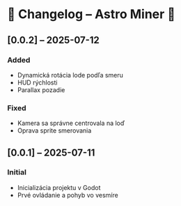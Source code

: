 # 📜 Changelog – Astro Miner 🚀

## [0.0.2] – 2025-07-12
### Added
- Dynamická rotácia lode podľa smeru
- HUD rýchlosti
- Parallax pozadie

### Fixed
- Kamera sa správne centrovala na loď
- Oprava sprite smerovania

## [0.0.1] – 2025-07-11
### Initial
- Inicializácia projektu v Godot
- Prvé ovládanie a pohyb vo vesmíre